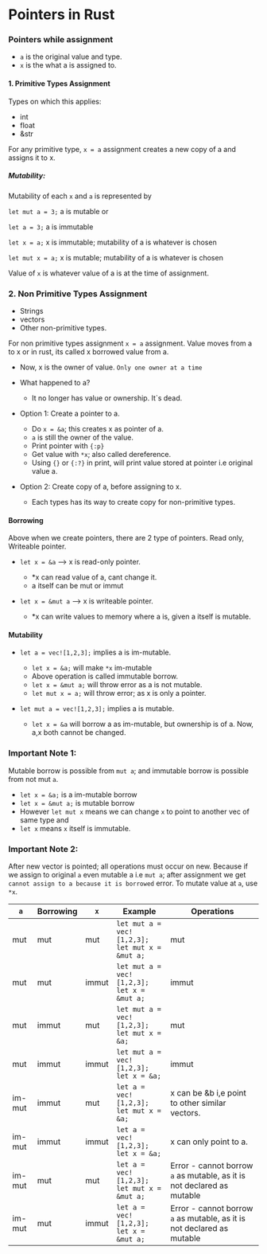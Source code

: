 # Pointers in Rust

### Pointers while assignment

- `a` is the original value and type.
- `x` is the what a is assigned to.

#### 1. Primitive Types Assignment

Types on which this applies:

- int
- float
- &str

For any primitive type, `x = a` assignment creates a new copy of a and assigns it to x.

##### Mutability:

Mutability of each `x` and `a` is represented by

`let mut a = 3;` a is mutable or

`let a = 3;` a is immutable

`let x = a;` x is immutable; mutability of a is whatever is chosen

`let mut x = a;` x is mutable; mutability of a is whatever is chosen

Value of `x` is whatever value of a is at the time of assignment.

### 2. Non Primitive Types Assignment

- Strings
- vectors
- Other non-primitive types.

For non primitive types assignment `x = a` assignment. Value moves from a to x or in rust, its called x borrowed value from a.

- Now, x is the owner of value. `Only one owner at a time`
- What happened to a?

  - It no longer has value or ownership. It`s dead.

- Option 1: Create a pointer to a.
  - Do `x = &a`; this creates x as pointer of a.
  - `a` is still the owner of the value.
  - Print pointer with `{:p}`
  - Get value with `*x`; also called dereference.
  - Using `{}` or `{:?}` in print, will print value stored
    at pointer i.e original value a.
- Option 2: Create copy of a, before assigning to x.
  - Each types has its way to create copy for non-primitive types.

#### Borrowing

Above when we create pointers, there are 2 type of pointers. Read only, Writeable pointer.

- `let x = &a` --> x is read-only pointer.
  - \*x can read value of a, cant change it.
  - a itself can be mut or immut
- `let x = &mut a` --> x is writeable pointer.

  - \*x can write values to memory where a is, given a itself is mutable.

#### Mutability

- `let a = vec![1,2,3];` implies a is im-mutable.

  - `let x = &a;` will make `*x` im-mutable
  - Above operation is called immutable borrow.
  - `let x = &mut a;` will throw error as a is not mutable.
  - `let mut x = a;` will throw error; as x is only a pointer.

- `let mut a = vec![1,2,3];` implies a is mutable.
  - `let x = &a` will borrow a as im-mutable, but ownership is of a. Now, a,x both cannot be changed.

### Important Note 1:

Mutable borrow is possible from `mut a`; and immutable borrow is possible from not mut `a`.

- `let x = &a;` is a im-mutable borrow
- `let x = &mut a;` is mutable borrow
- However `let mut x` means we can change `x` to point to another vec of same type and
- `let x` means `x` itself is immutable.

### Important Note 2:

After new vector is pointed; all operations must occur on new. Because if we assign to original `a` even mutable a i.e `mut a`; after assignment we get `cannot assign to a because it is borrowed` error. To mutate value at `a`, use `*x`.

| `a`    | Borrowing | `x`   | Example                                              | Operations                                                             |
| ------ | --------- | ----- | ---------------------------------------------------- | ---------------------------------------------------------------------- |
| mut    | mut       | mut   | `let mut a = vec![1,2,3];`</br>`let mut x = &mut a;` | mut                                                                    |
| mut    | mut       | immut | `let mut a = vec![1,2,3];`</br>`let x = &mut a;`     | immut                                                                  |
| mut    | immut     | mut   | `let mut a = vec![1,2,3];`</br>`let mut x = &a;`     | mut                                                                    |
| mut    | immut     | immut | `let mut a = vec![1,2,3];`</br> `let x = &a;`        | immut                                                                  |
| im-mut | immut     | mut   | `let a = vec![1,2,3];`</br>`let mut x = &a;`         | x can be &b i,e point to other similar vectors.                        |
| im-mut | immut     | immut | `let a = vec![1,2,3];`</br> `let x = &a;`            | x can only point to a.                                                 |
| im-mut | mut       | mut   | `let a = vec![1,2,3];`</br> `let mut x = &mut a;`    | Error - cannot borrow `a` as mutable, as it is not declared as mutable |
| im-mut | mut       | immut | `let a = vec![1,2,3];`</br> `let x = &mut a;`        | Error - cannot borrow `a` as mutable, as it is not declared as mutable |
